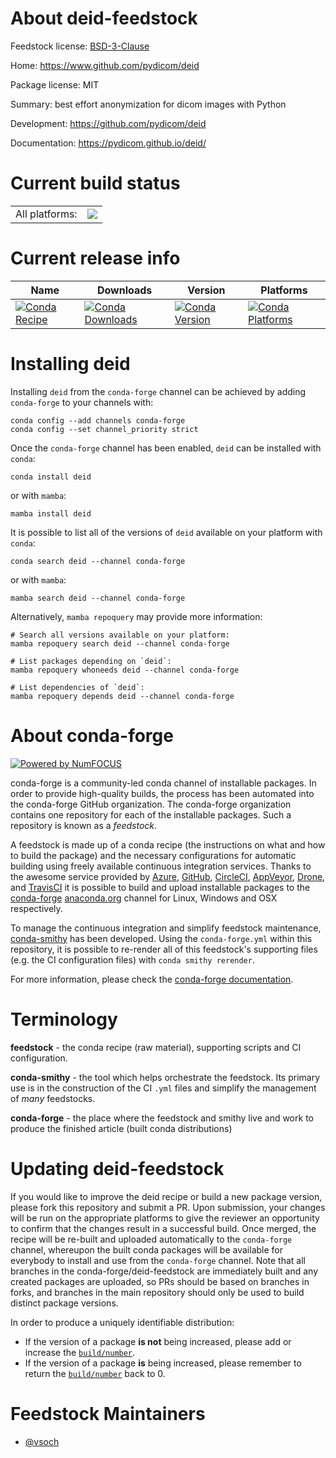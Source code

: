About deid-feedstock
====================

Feedstock license: [BSD-3-Clause](https://github.com/conda-forge/deid-feedstock/blob/main/LICENSE.txt)

Home: https://www.github.com/pydicom/deid

Package license: MIT

Summary: best effort anonymization for dicom images with Python

Development: https://github.com/pydicom/deid

Documentation: https://pydicom.github.io/deid/

Current build status
====================


<table><tr><td>All platforms:</td>
    <td>
      <a href="https://dev.azure.com/conda-forge/feedstock-builds/_build/latest?definitionId=6966&branchName=main">
        <img src="https://dev.azure.com/conda-forge/feedstock-builds/_apis/build/status/deid-feedstock?branchName=main">
      </a>
    </td>
  </tr>
</table>

Current release info
====================

| Name | Downloads | Version | Platforms |
| --- | --- | --- | --- |
| [![Conda Recipe](https://img.shields.io/badge/recipe-deid-green.svg)](https://anaconda.org/conda-forge/deid) | [![Conda Downloads](https://img.shields.io/conda/dn/conda-forge/deid.svg)](https://anaconda.org/conda-forge/deid) | [![Conda Version](https://img.shields.io/conda/vn/conda-forge/deid.svg)](https://anaconda.org/conda-forge/deid) | [![Conda Platforms](https://img.shields.io/conda/pn/conda-forge/deid.svg)](https://anaconda.org/conda-forge/deid) |

Installing deid
===============

Installing `deid` from the `conda-forge` channel can be achieved by adding `conda-forge` to your channels with:

```
conda config --add channels conda-forge
conda config --set channel_priority strict
```

Once the `conda-forge` channel has been enabled, `deid` can be installed with `conda`:

```
conda install deid
```

or with `mamba`:

```
mamba install deid
```

It is possible to list all of the versions of `deid` available on your platform with `conda`:

```
conda search deid --channel conda-forge
```

or with `mamba`:

```
mamba search deid --channel conda-forge
```

Alternatively, `mamba repoquery` may provide more information:

```
# Search all versions available on your platform:
mamba repoquery search deid --channel conda-forge

# List packages depending on `deid`:
mamba repoquery whoneeds deid --channel conda-forge

# List dependencies of `deid`:
mamba repoquery depends deid --channel conda-forge
```


About conda-forge
=================

[![Powered by
NumFOCUS](https://img.shields.io/badge/powered%20by-NumFOCUS-orange.svg?style=flat&colorA=E1523D&colorB=007D8A)](https://numfocus.org)

conda-forge is a community-led conda channel of installable packages.
In order to provide high-quality builds, the process has been automated into the
conda-forge GitHub organization. The conda-forge organization contains one repository
for each of the installable packages. Such a repository is known as a *feedstock*.

A feedstock is made up of a conda recipe (the instructions on what and how to build
the package) and the necessary configurations for automatic building using freely
available continuous integration services. Thanks to the awesome service provided by
[Azure](https://azure.microsoft.com/en-us/services/devops/), [GitHub](https://github.com/),
[CircleCI](https://circleci.com/), [AppVeyor](https://www.appveyor.com/),
[Drone](https://cloud.drone.io/welcome), and [TravisCI](https://travis-ci.com/)
it is possible to build and upload installable packages to the
[conda-forge](https://anaconda.org/conda-forge) [anaconda.org](https://anaconda.org/)
channel for Linux, Windows and OSX respectively.

To manage the continuous integration and simplify feedstock maintenance,
[conda-smithy](https://github.com/conda-forge/conda-smithy) has been developed.
Using the ``conda-forge.yml`` within this repository, it is possible to re-render all of
this feedstock's supporting files (e.g. the CI configuration files) with ``conda smithy rerender``.

For more information, please check the [conda-forge documentation](https://conda-forge.org/docs/).

Terminology
===========

**feedstock** - the conda recipe (raw material), supporting scripts and CI configuration.

**conda-smithy** - the tool which helps orchestrate the feedstock.
                   Its primary use is in the construction of the CI ``.yml`` files
                   and simplify the management of *many* feedstocks.

**conda-forge** - the place where the feedstock and smithy live and work to
                  produce the finished article (built conda distributions)


Updating deid-feedstock
=======================

If you would like to improve the deid recipe or build a new
package version, please fork this repository and submit a PR. Upon submission,
your changes will be run on the appropriate platforms to give the reviewer an
opportunity to confirm that the changes result in a successful build. Once
merged, the recipe will be re-built and uploaded automatically to the
`conda-forge` channel, whereupon the built conda packages will be available for
everybody to install and use from the `conda-forge` channel.
Note that all branches in the conda-forge/deid-feedstock are
immediately built and any created packages are uploaded, so PRs should be based
on branches in forks, and branches in the main repository should only be used to
build distinct package versions.

In order to produce a uniquely identifiable distribution:
 * If the version of a package **is not** being increased, please add or increase
   the [``build/number``](https://docs.conda.io/projects/conda-build/en/latest/resources/define-metadata.html#build-number-and-string).
 * If the version of a package **is** being increased, please remember to return
   the [``build/number``](https://docs.conda.io/projects/conda-build/en/latest/resources/define-metadata.html#build-number-and-string)
   back to 0.

Feedstock Maintainers
=====================

* [@vsoch](https://github.com/vsoch/)

